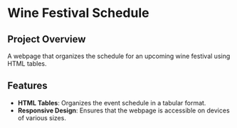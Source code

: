 # Wine Festival Schedule

## Project Overview

A webpage that organizes the schedule for an upcoming wine festival using HTML tables. 

## Features

- **HTML Tables**: Organizes the event schedule in a tabular format.
- **Responsive Design**: Ensures that the webpage is accessible on devices of various sizes.

